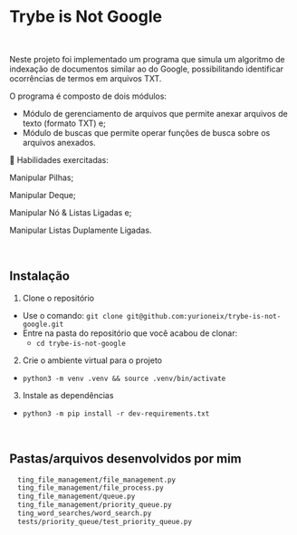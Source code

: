 # Trybe is Not Google 

<br>

Neste projeto foi implementado um programa que simula um algoritmo de indexação de documentos similar ao do Google, possibilitando identificar ocorrências de termos em arquivos TXT.

O programa é composto de dois módulos:

- Módulo de gerenciamento de arquivos que permite anexar arquivos de texto (formato TXT) e;
- Módulo de buscas que permite operar funções de busca sobre os arquivos anexados.

🚵 Habilidades exercitadas:

Manipular Pilhas;

Manipular Deque;

Manipular Nó & Listas Ligadas e;

Manipular Listas Duplamente Ligadas.

<br>

## Instalação

1. Clone o repositório

  - Use o comando: `git clone git@github.com:yurioneix/trybe-is-not-google.git`
  - Entre na pasta do repositório que você acabou de clonar:
    - `cd trybe-is-not-google`

2. Crie o ambiente virtual para o projeto

  - `python3 -m venv .venv && source .venv/bin/activate`

3. Instale as dependências

  - `python3 -m pip install -r dev-requirements.txt`

<br> 

## Pastas/arquivos desenvolvidos por mim 
```bash
  ting_file_management/file_management.py
  ting_file_management/file_process.py
  ting_file_management/queue.py
  ting_file_management/priority_queue.py
  ting_word_searches/word_search.py
  tests/priority_queue/test_priority_queue.py
```
